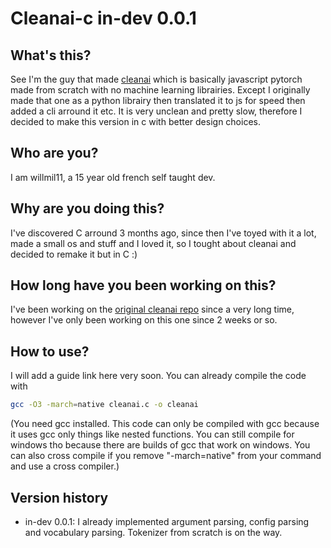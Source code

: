 # Cleanai-c in-dev 0.0.1

## What's this?
See I'm the guy that made <a href="https://github.com/willmil11/cleanai">cleanai</a> which is basically javascript pytorch made from scratch with no machine learning librairies. Except I originally made that one as a python librairy then translated it to js for speed then added a cli arround it etc. It is very unclean and pretty slow, therefore I decided to make this version in c with better design choices.

## Who are you?
I am willmil11, a 15 year old french self taught dev.

## Why are you doing this?
I've discovered C arround 3 months ago, since then I've toyed with it a lot, made a small os and stuff and I loved it, so I tought about cleanai and decided to remake it but in C :)

## How long have you been working on this?
I've been working on the <a href="https://github.com/willmil11/cleanai">original cleanai repo</a> since a very long time, however I've only been working on this one since 2 weeks or so.

## How to use?
I will add a guide link here very soon. You can already compile the code with
```bash
gcc -O3 -march=native cleanai.c -o cleanai
```
(You need gcc installed. This code can only be compiled with gcc because it uses gcc only things like nested functions. You can still compile for windows tho because there are builds of gcc that work on windows. You can also cross compile if you remove "-march=native" from your command and use a cross compiler.)

## Version history
- in-dev 0.0.1: I already implemented argument parsing, config parsing and vocabulary parsing. Tokenizer from scratch is on the way.
